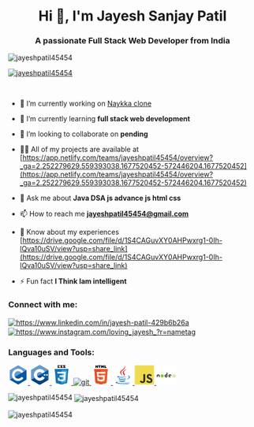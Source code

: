 <h1 align="center">Hi 👋, I'm Jayesh Sanjay Patil</h1>
<h3 align="center">A passionate Full Stack Web Developer from India</h3>

<p align="left"> <img src="https://komarev.com/ghpvc/?username=jayeshpatil45454&label=Profile%20views&color=0e75b6&style=flat" alt="jayeshpatil45454" /> </p>

<p align="left"> <a href="https://github.com/ryo-ma/github-profile-trophy"><img src="https://github-profile-trophy.vercel.app/?username=jayeshpatil45454" alt="jayeshpatil45454" /></a> </p>

<p align="left"> <a href="https://twitter.com/" target="blank"><img src="https://img.shields.io/twitter/follow/?logo=twitter&style=for-the-badge" alt="" /></a> </p>

- 🔭 I’m currently working on [Naykka clone](https://lucent-mooncake-4d4201.netlify.app/)

- 🌱 I’m currently learning **full stack web development**

- 👯 I’m looking to collaborate on **pending**

- 👨‍💻 All of my projects are available at [https://app.netlify.com/teams/jayeshpatil45454/overview?_ga=2.252279629.559393038.1677520452-572446204.1677520452](https://app.netlify.com/teams/jayeshpatil45454/overview?_ga=2.252279629.559393038.1677520452-572446204.1677520452)

- 💬 Ask me about **Java DSA js advance js html css**

- 📫 How to reach me **jayeshpatil45454@gmail.com**

- 📄 Know about my experiences [https://drive.google.com/file/d/1S4CAGuvXY0AHPwxrg1-0Ih-lQva10uSV/view?usp=share_link](https://drive.google.com/file/d/1S4CAGuvXY0AHPwxrg1-0Ih-lQva10uSV/view?usp=share_link)

- ⚡ Fun fact **I Think Iam intelligent**

<h3 align="left">Connect with me:</h3>
<p align="left">
<a href="https://linkedin.com/in/https://www.linkedin.com/in/jayesh-patil-429b6b26a" target="blank"><img align="center" src="https://raw.githubusercontent.com/rahuldkjain/github-profile-readme-generator/master/src/images/icons/Social/linked-in-alt.svg" alt="https://www.linkedin.com/in/jayesh-patil-429b6b26a" height="30" width="40" /></a>
<a href="https://instagram.com/https://www.instagram.com/loving_jayesh_?r=nametag" target="blank"><img align="center" src="https://raw.githubusercontent.com/rahuldkjain/github-profile-readme-generator/master/src/images/icons/Social/instagram.svg" alt="https://www.instagram.com/loving_jayesh_?r=nametag" height="30" width="40" /></a>
</p>

<h3 align="left">Languages and Tools:</h3>
<p align="left"> <a href="https://www.cprogramming.com/" target="_blank" rel="noreferrer"> <img src="https://raw.githubusercontent.com/devicons/devicon/master/icons/c/c-original.svg" alt="c" width="40" height="40"/> </a> <a href="https://www.w3schools.com/cpp/" target="_blank" rel="noreferrer"> <img src="https://raw.githubusercontent.com/devicons/devicon/master/icons/cplusplus/cplusplus-original.svg" alt="cplusplus" width="40" height="40"/> </a> <a href="https://www.w3schools.com/css/" target="_blank" rel="noreferrer"> <img src="https://raw.githubusercontent.com/devicons/devicon/master/icons/css3/css3-original-wordmark.svg" alt="css3" width="40" height="40"/> </a> <a href="https://git-scm.com/" target="_blank" rel="noreferrer"> <img src="https://www.vectorlogo.zone/logos/git-scm/git-scm-icon.svg" alt="git" width="40" height="40"/> </a> <a href="https://www.w3.org/html/" target="_blank" rel="noreferrer"> <img src="https://raw.githubusercontent.com/devicons/devicon/master/icons/html5/html5-original-wordmark.svg" alt="html5" width="40" height="40"/> </a> <a href="https://www.java.com" target="_blank" rel="noreferrer"> <img src="https://raw.githubusercontent.com/devicons/devicon/master/icons/java/java-original.svg" alt="java" width="40" height="40"/> </a> <a href="https://developer.mozilla.org/en-US/docs/Web/JavaScript" target="_blank" rel="noreferrer"> <img src="https://raw.githubusercontent.com/devicons/devicon/master/icons/javascript/javascript-original.svg" alt="javascript" width="40" height="40"/> </a> <a href="https://nodejs.org" target="_blank" rel="noreferrer"> <img src="https://raw.githubusercontent.com/devicons/devicon/master/icons/nodejs/nodejs-original-wordmark.svg" alt="nodejs" width="40" height="40"/> </a> </p>

<p><img align="left" src="https://github-readme-stats.vercel.app/api/top-langs?username=jayeshpatil45454&show_icons=true&locale=en&layout=compact" alt="jayeshpatil45454" /></p>

<p>&nbsp;<img align="center" src="https://github-readme-stats.vercel.app/api?username=jayeshpatil45454&show_icons=true&locale=en" alt="jayeshpatil45454" /></p>

<p><img align="center" src="https://github-readme-streak-stats.herokuapp.com/?user=jayeshpatil45454&" alt="jayeshpatil45454" /></p>
